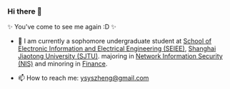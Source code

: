 ### Hi there 👋

✨ You've come to see me again :D ✨

- 📖 I am currently a sophomore undergraduate student at [School of Electronic Information and Electrical Engineering (SEIEE)](https://english.seiee.sjtu.edu.cn/), [Shanghai Jiaotong University (SJTU)](https://en.sjtu.edu.cn/). majoring in [Network Information Security (NIS)](https://english.seiee.sjtu.edu.cn/english/list/2106-1-20.htm) and minoring in [Finance](https://www.acem.sjtu.edu.cn/en/).

- 📫 How to reach me: ysyszheng@gmail.com

<!-- [![Anurag's GitHub stats](https://github-readme-stats.vercel.app/api?username=ArtistYusen&show_icons=true&theme=onedark)](https://github.com/anuraghazra/github-readme-stats). -->

<!--
**ArtistYusen/ArtistYusen** is a ✨ _special_ ✨ repository because its `README.md` (this file) appears on your GitHub profile.

Here are some ideas to get you started:

- 🔭 I’m currently working on ...
- 🌱 I’m currently learning ...
- 👯 I’m looking to collaborate on ...
- 🤔 I’m looking for help with ...
- 💬 Ask me about ...
- 📫 How to reach me: ...
- 😄 Pronouns: ...
- ⚡ Fun fact: ...
-->
